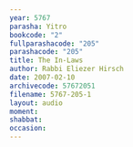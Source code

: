 ```yaml
---
year: 5767
parasha: Yitro
bookcode: "2"
fullparashacode: "205"
parashacode: "205"
title: The In-Laws
author: Rabbi Eliezer Hirsch
date: 2007-02-10
archivecode: 57672051
filename: 5767-205-1
layout: audio
moment: 
shabbat: 
occasion: 
---
```


